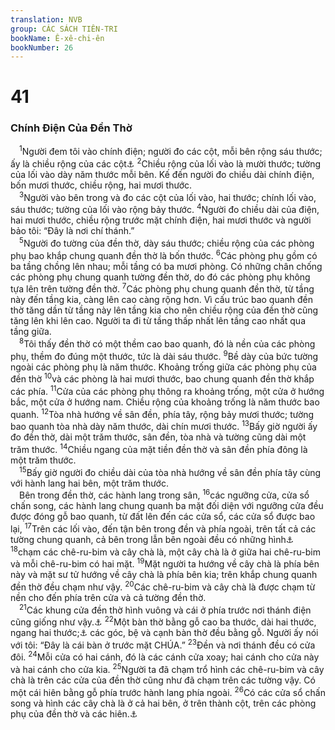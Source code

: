 ```yaml
---
translation: NVB
group: CÁC SÁCH TIÊN-TRI
bookName: Ê-xê-chi-ên 
bookNumber: 26
---
```


<div class="title"><h1>41</h1><h3>Chính Điện Của Đền Thờ </h3></div>
<span class="verse exe_41_1"> <sup>1</sup>Người đem tôi vào chính điện; người đo các cột, mỗi bên rộng sáu thước; ấy là chiều rộng của các cột<a data-toggle="tooltip" data-placement="bottom" title="Dịch theo LXX, Hy-bá: đền tạm">⚓</a></span>
<span class="verse exe_41_2"><sup>2</sup>Chiều rộng của lối vào là mười thước; tường của lối vào dày năm thước mỗi bên. Kế đến người đo chiều dài chính điện, bốn mươi thước, chiều rộng, hai mươi thước. <br/></span>
<span class="verse exe_41_3"> <sup>3</sup>Người vào bên trong và đo các cột của lối vào, hai thước; chính lối vào, sáu thước; tường của lối vào rộng bảy thước. </span>
<span class="verse exe_41_4"><sup>4</sup>Người đo chiều dài của điện, hai mươi thước, chiều rộng trước mặt chính điện, hai mươi thước và người bảo tôi: “Đây là nơi chí thánh.” <br/></span>
<span class="verse exe_41_5"> <sup>5</sup>Người đo tường của đền thờ, dày sáu thước; chiều rộng của các phòng phụ bao khắp chung quanh đền thờ là bốn thước. </span>
<span class="verse exe_41_6"><sup>6</sup>Các phòng phụ gồm có ba tầng chồng lên nhau; mỗi tầng có ba mươi phòng. Có những chân chống các phòng phụ chung quanh tường đền thờ, do đó các phòng phụ không tựa lên trên tường đền thờ. </span>
<span class="verse exe_41_7"><sup>7</sup>Các phòng phụ chung quanh đền thờ, từ tầng này đến tầng kia, càng lên cao càng rộng hơn. Vì cấu trúc bao quanh đền thờ tăng dần từ tầng này lên tầng kia cho nên chiều rộng của đền thờ cũng tăng lên khi lên cao. Người ta đi từ tầng thấp nhất lên tầng cao nhất qua tầng giữa. <br/></span>
<span class="verse exe_41_8"> <sup>8</sup>Tôi thấy đền thờ có một thềm cao bao quanh, đó là nền của các phòng phụ, thềm đo đúng một thước, tức là dài sáu thước. </span>
<span class="verse exe_41_9"><sup>9</sup>Bề dày của bức tường ngoài các phòng phụ là năm thước. Khoảng trống giữa các phòng phụ của đền thờ </span>
<span class="verse exe_41_10"><sup>10</sup>và các phòng là hai mươi thước, bao chung quanh đền thờ khắp các phía. </span>
<span class="verse exe_41_11"><sup>11</sup>Cửa của các phòng phụ thông ra khoảng trống, một cửa ở hướng bắc, một cửa ở hướng nam. Chiều rộng của khoảng trống là năm thước bao quanh. </span>
<span class="verse exe_41_12"><sup>12</sup>Tòa nhà hướng về sân đền, phía tây, rộng bảy mươi thước; tường bao quanh tòa nhà dày năm thước, dài chín mươi thước. </span>
<span class="verse exe_41_13"><sup>13</sup>Bấy giờ người ấy đo đền thờ, dài một trăm thước, sân đền, tòa nhà và tường cũng dài một trăm thước. </span>
<span class="verse exe_41_14"><sup>14</sup>Chiều ngang của mặt tiền đền thờ và sân đền phía đông là một trăm thước. <br/></span>
<span class="verse exe_41_15"> <sup>15</sup>Bấy giờ người đo chiều dài của tòa nhà hướng về sân đền phía tây cùng với hành lang hai bên, một trăm thước. <br/> Bên trong đền thờ, các hành lang trong sân, </span>
<span class="verse exe_41_16"><sup>16</sup>các ngưỡng cửa, cửa sổ chấn song, các hành lang chung quanh ba mặt đối diện với ngưỡng cửa đều được đóng gỗ bao quanh, từ đất lên đến các cửa sổ, các cửa sổ được bao lại, </span>
<span class="verse exe_41_17"><sup>17</sup>Trên các lối vào, đến tận bên trong đền và phía ngoài, trên tất cả các tường chung quanh, cả bên trong lẫn bên ngoài đều có những hình<a data-toggle="tooltip" data-placement="bottom" title="MT: đồ đạc">⚓</a></span>
<span class="verse exe_41_18"><sup>18</sup>chạm các chê-ru-bim và cây chà là, một cây chà là ở giữa hai chê-ru-bim và mỗi chê-ru-bim có hai mặt. </span>
<span class="verse exe_41_19"><sup>19</sup>Mặt người ta hướng về cây chà là phía bên này và mặt sư tử hướng về cây chà là phía bên kia; trên khắp chung quanh đền thờ đều chạm như vậy. </span>
<span class="verse exe_41_20"><sup>20</sup>Các chê-ru-bim và cây chà là được chạm từ nền cho đến phía trên cửa và cả tường đền thờ. <br/></span>
<span class="verse exe_41_21"> <sup>21</sup>Các khung cửa đền thờ hình vuông và cái ở phía trước nơi thánh điện cũng giống như vậy.<a data-toggle="tooltip" data-placement="bottom" title="Ctd: có cái gì giống như">⚓</a></span>
<span class="verse exe_41_22"><sup>22</sup>Một bàn thờ bằng gỗ cao ba thước, dài hai thước, ngang hai thước;<a data-toggle="tooltip" data-placement="bottom" title="Dịch theo LXX; MT thiếu">⚓</a> các góc, bệ và cạnh bàn thờ đều bằng gỗ. Người ấy nói với tôi: “Đây là cái bàn ở trước mặt CHÚA.” </span>
<span class="verse exe_41_23"><sup>23</sup>Đền và nơi thánh đều có cửa đôi. </span>
<span class="verse exe_41_24"><sup>24</sup>Mỗi cửa có hai cánh, đó là các cánh cửa xoay; hai cánh cho cửa này và hai cánh cho cửa kia. </span>
<span class="verse exe_41_25"><sup>25</sup>Người ta đã chạm trổ hình các chê-ru-bim và cây chà là trên các cửa của đền thờ cũng như đã chạm trên các tường vậy. Có một cái hiên bằng gỗ phía trước hành lang phía ngoài. </span>
<span class="verse exe_41_26"><sup>26</sup>Có các cửa sổ chấn song và hình các cây chà là ở cả hai bên, ở trên thành cột, trên các phòng phụ của đền thờ và các hiên.<a data-toggle="tooltip" data-placement="bottom" title="Ctd: Các phòng phụ của đền thờ cũng có các hiên">⚓</a><br/></span>
